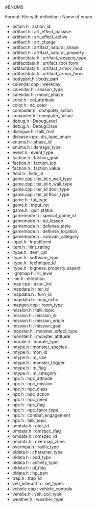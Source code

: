 #ENUMS

Format: File with definition : Name of enum
* action.h : action_id
* artifact.h : art_effect_passive
* artifact.h : art_effect_active
* artifact.h : art_charge
* artifact.h : artifact_natural_shape
* artifact.h : artifact_natural_property
* artifactdata.h : artifact_weapon_type
* artifactdata.h : artifact_tool_form
* artifactdata.h : artifact_armor_mod
* artifactdata.h : artifact_armor_form
* bodypart.h : body_part
* calendar.cpp : weekday
* calendar.h : season_type
* calendar.h : moon_phase
* color.h : col_attribute
* color.h : nc_color
* computer.h : computer_action
* computer.h : computer_failure
* debug.h : DebugLevel
* debug.h : DebugClass
* dialogue.h : talk_trial
* disease.cpp : dis_type_enum
* enums.h : phase_id
* enums.h : damage_type
* event.h : event_type
* faction.h : faction_goal
* faction.h : faction_job
* faction.h : faction_value
* field.h : field_id
* game.cpp : ter_id v_wall_type
* game.cpp : ter_id h_wall_type
* game.cpp : ter_id door_type
* game.cpp : ter_id floor_type
* game.h : tut_type
* game.h : input_ret
* game.h : quit_status
* gamemode.h : special_game_id
* gamemode.h : tut_lesson
* gamemode.h : defense_style
* gamemode.h : defense_location
* gamemode.h : caravan_category
* input.h : InputEvent
* item.h : hint_rating
* itype.h : item_cat
* itype.h : software_type
* itype.h : technique_id
* itype.h : bigness_property_aspect
* lightmap.h : lit_level
* line.h : direction
* map.cpp : astar_list
* mapdata.h : ter_id
* mapdata.h : furn_id
* mapdata.h : map_extra
* mapgen.cpp : room_type
* mission.h : talk_topic
* mission.h : mission_id
* mission.h : mission_origin
* mission.h : mission_goal
* monster.h : monster_effect_type
* monster.h : monster_attitude
* morale.h : morale_type
* mtype.h : monster_species
* mtype.h : mon_id
* mtype.h : m_size
* mtype.h : monster_trigger
* mtype.h : m_flag
* mtype.h : m_category
* npc.h : npc_attitude
* npc.h : npc_mission
* npc.h : npc_class
* npc.h : npc_action
* npc.h : npc_need
* npc.h : npc_flag
* npc.h : npc_favor_type
* npc.h : combat_engagement
* npc.h : talk_topic
* omdata.h : oter_id
* omdata.h : omspec_flag
* omdata.h : omspec_id
* omdata.h : overmap_zone
* overmpa.h : radio_type
* pldata.h : character_type
* pldata.h : add_type
* pldata.h : activity_type
* pldata.h : pl_flag
* pldata.h : hp_part
* trap.h : trap_id
* veh_interact.h : sel_types
* vehicle.cpp : vehicle_controls
* vehicle.h : veh_coll_type
* weather.h : weather_type
